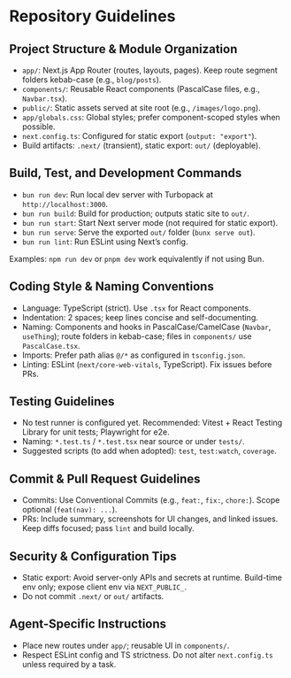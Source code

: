 # Repository Guidelines

## Project Structure & Module Organization
- `app/`: Next.js App Router (routes, layouts, pages). Keep route segment folders kebab-case (e.g., `blog/posts`).
- `components/`: Reusable React components (PascalCase files, e.g., `Navbar.tsx`).
- `public/`: Static assets served at site root (e.g., `/images/logo.png`).
- `app/globals.css`: Global styles; prefer component-scoped styles when possible.
- `next.config.ts`: Configured for static export (`output: "export"`).
- Build artifacts: `.next/` (transient), static export: `out/` (deployable).

## Build, Test, and Development Commands
- `bun run dev`: Run local dev server with Turbopack at `http://localhost:3000`.
- `bun run build`: Build for production; outputs static site to `out/`.
- `bun run start`: Start Next server mode (not required for static export).
- `bun run serve`: Serve the exported `out/` folder (`bunx serve out`).
- `bun run lint`: Run ESLint using Next’s config.
  
Examples: `npm run dev` or `pnpm dev` work equivalently if not using Bun.

## Coding Style & Naming Conventions
- Language: TypeScript (strict). Use `.tsx` for React components.
- Indentation: 2 spaces; keep lines concise and self-documenting.
- Naming: Components and hooks in PascalCase/CamelCase (`Navbar`, `useThing`); route folders in kebab-case; files in `components/` use `PascalCase.tsx`.
- Imports: Prefer path alias `@/*` as configured in `tsconfig.json`.
- Linting: ESLint (`next/core-web-vitals`, TypeScript). Fix issues before PRs.

## Testing Guidelines
- No test runner is configured yet. Recommended: Vitest + React Testing Library for unit tests; Playwright for e2e.
- Naming: `*.test.ts` / `*.test.tsx` near source or under `tests/`.
- Suggested scripts (to add when adopted): `test`, `test:watch`, `coverage`.

## Commit & Pull Request Guidelines
- Commits: Use Conventional Commits (e.g., `feat:`, `fix:`, `chore:`). Scope optional (`feat(nav): ...`).
- PRs: Include summary, screenshots for UI changes, and linked issues. Keep diffs focused; pass `lint` and build locally.

## Security & Configuration Tips
- Static export: Avoid server-only APIs and secrets at runtime. Build-time env only; expose client env via `NEXT_PUBLIC_`.
- Do not commit `.next/` or `out/` artifacts.

## Agent-Specific Instructions
- Place new routes under `app/`; reusable UI in `components/`.
- Respect ESLint config and TS strictness. Do not alter `next.config.ts` unless required by a task.
